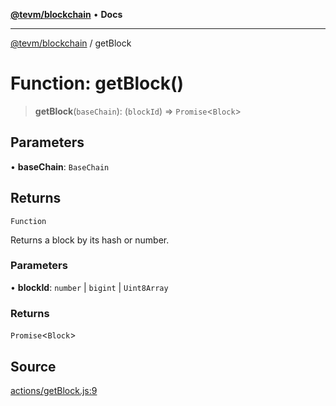 [**@tevm/blockchain**](../README.md) • **Docs**

***

[@tevm/blockchain](../globals.md) / getBlock

# Function: getBlock()

> **getBlock**(`baseChain`): (`blockId`) => `Promise`\<`Block`\>

## Parameters

• **baseChain**: `BaseChain`

## Returns

`Function`

Returns a block by its hash or number.

### Parameters

• **blockId**: `number` \| `bigint` \| `Uint8Array`

### Returns

`Promise`\<`Block`\>

## Source

[actions/getBlock.js:9](https://github.com/evmts/tevm-monorepo/blob/main/packages/blockchain/src/actions/getBlock.js#L9)
